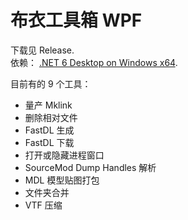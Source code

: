 # 布衣工具箱 WPF

下载见 Release.   
依赖： [.NET 6 Desktop on Windows x64](https://dotnet.microsoft.com/zh-cn/download/dotnet/6.0).   


目前有的 9 个工具：  
- 量产 Mklink
- 删除相对文件
- FastDL 生成
- FastDL 下载
- 打开或隐藏进程窗口
- SourceMod Dump Handles 解析
- MDL 模型贴图打包
- 文件夹合并
- VTF 压缩
